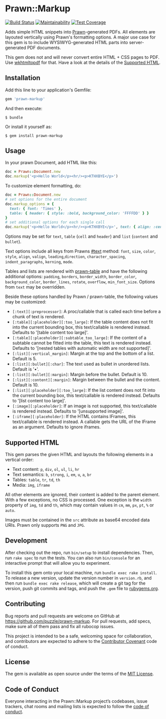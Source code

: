 # Prawn::Markup

[![Build Status](https://travis-ci.org/puzzle/prawn-markup.svg?branch=master)](https://travis-ci.org/puzzle/prawn-markup)
[![Maintainability](https://api.codeclimate.com/v1/badges/52a462f9d65e33352d4e/maintainability)](https://codeclimate.com/github/puzzle/prawn-markup/maintainability)
[![Test Coverage](https://api.codeclimate.com/v1/badges/52a462f9d65e33352d4e/test_coverage)](https://codeclimate.com/github/puzzle/prawn-markup/test_coverage)

Adds simple HTML snippets into [Prawn](http://prawnpdf.org)-generated PDFs. All elements are layouted vertically using Prawn's formatting options. A major use case for this gem is to include WYSIWYG-generated HTML parts into server-generated PDF documents.

This gem does not and will never convert entire HTML + CSS pages to PDF. Use [wkhtmltopdf](https://wkhtmltopdf.org/) for that. Have a look at the details of the [Supported HTML](#supported-html).

## Installation

Add this line to your application's Gemfile:

```ruby
gem 'prawn-markup'
```

And then execute:

    $ bundle

Or install it yourself as:

    $ gem install prawn-markup

## Usage

In your prawn Document, add HTML like this:

```ruby
doc = Prawn::Document.new
doc.markup('<p>Hello World</p><hr/><p>KTHXBYE</p>')
```

To customize element formatting, do:

```ruby
doc = Prawn::Document.new
# set options for the entire document
doc.markup_options = {
  text: { font: 'Times' },
  table: { header: { style: :bold, background_color: 'FFFFDD' } }
}
# set additional options for each single call
doc.markup('<p>Hello World</p><hr/><p>KTHXBYE</p>', text: { align: :center })
```

Options may be set for `text`, `table` (`cell` and `header`) and `list` (`content` and `bullet`).

Text options include all keys from Prawns [#text](http://prawnpdf.org/api-docs/2.0/Prawn/Text.html#text-instance_method) method: `font`, `size`, `color`, `style`, `align`, `valign`, `leading`,`direction`, `character_spacing`, `indent_paragraphs`, `kerning`, `mode`.

Tables and lists are rendered with [prawn-table](https://github.com/prawnpdf/prawn-table) and have the following additional options: `padding`, `borders`, `border_width`, `border_color`, `background_color`, `border_lines`, `rotate`, `overflow`, `min_font_size`. Options from `text` may be overridden.

Beside these options handled by Prawn / prawn-table, the following values may be customized:

* `[:text][:preprocessor]`: A proc/callable that is called each time before a chunk of text is rendered.
* `[:table][:placeholder][:too_large]`: If the table content does not fit into the current bounding box, this text/callable is rendered instead. Defaults to '[table content too large]'.
* `[:table][:placeholder][:subtable_too_large]`: If the content of a subtable cannot be fitted into the table, this text is rendered instead. Defaults to '[nested tables with automatic width are not supported]'.
* `[:list][:vertical_margin]`: Margin at the top and the bottom of a list. Default is 5.
* `[:list][:bullet][:char]`: The text used as bullet in unordered lists. Default is '•'.
* `[:list][:bullet][:margin]`: Margin before the bullet. Default is 10.
* `[:list][:content][:margin]`: Margin between the bullet and the content. Default is 10.
* `[:list][:placeholder][:too_large]`: If the list content does not fit into the current bounding box, this text/callable is rendered instead. Defaults to '[list content too large]'.
* `[:image][:placeholder]`: If an image is not supported, this text/callable is rendered instead. Defaults to '[unsupported image]'.
* `[:iframe][:placeholder]`: If the HTML contains IFrames, this text/callable is rendered instead.
A callable gets the URL of the IFrame as an argument. Defaults to ignore iframes.

## Supported HTML

This gem parses the given HTML and layouts the following elements in a vertical order:

* Text content: `p`, `div`, `ol`, `ul`, `li`, `hr`
* Text semantics: `b`, `strong`, `i`, `em`, `u`, `a`, `br`
* Tables: `table`, `tr`, `td`, `th`
* Media: `img`, `iframe`

All other elements are ignored, their content is added to the parent element. With a few exceptions, no CSS is processed. One exception is the `width` property of `img`, `td` and `th`, which may contain values in `cm`, `mm`, `px`, `pt`, `%` or `auto`.

Images must be contained in the `src` attribute as base64 encoded data URIs. Prawn only supports `PNG` and `JPG`.


## Development

After checking out the repo, run `bin/setup` to install dependencies. Then, run `rake spec` to run the tests. You can also run `bin/console` for an interactive prompt that will allow you to experiment.

To install this gem onto your local machine, run `bundle exec rake install`. To release a new version, update the version number in `version.rb`, and then run `bundle exec rake release`, which will create a git tag for the version, push git commits and tags, and push the `.gem` file to [rubygems.org](https://rubygems.org).

## Contributing

Bug reports and pull requests are welcome on GitHub at https://github.com/puzzle/prawn-markup. For pull requests, add specs, make sure all of them pass and fix all rubocop issues.

This project is intended to be a safe, welcoming space for collaboration, and contributors are expected to adhere to the [Contributor Covenant](http://contributor-covenant.org) code of conduct.

## License

The gem is available as open source under the terms of the [MIT License](https://opensource.org/licenses/MIT).

## Code of Conduct

Everyone interacting in the Prawn::Markup project’s codebases, issue trackers, chat rooms and mailing lists is expected to follow the [code of conduct](https://github.com/puzzle/prawn-markup/blob/master/CODE_OF_CONDUCT.md).
